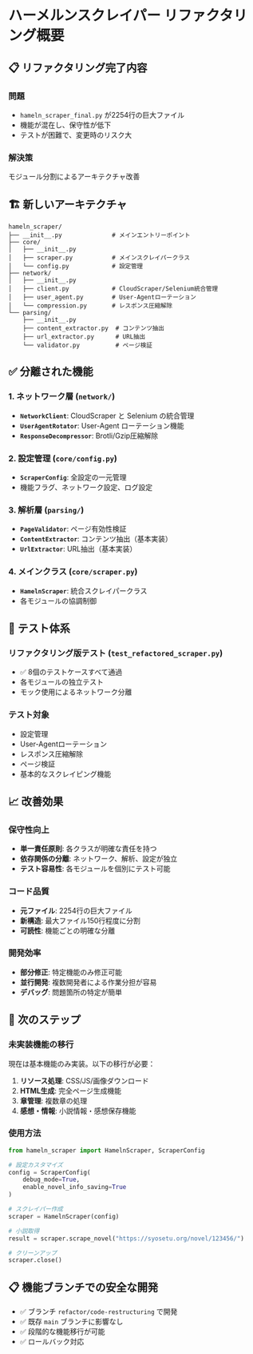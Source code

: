 # ハーメルンスクレイパー リファクタリング概要

## 📋 リファクタリング完了内容

### 問題
- `hameln_scraper_final.py` が2254行の巨大ファイル
- 機能が混在し、保守性が低下
- テストが困難で、変更時のリスク大

### 解決策
モジュール分割によるアーキテクチャ改善

## 🏗️ 新しいアーキテクチャ

```
hameln_scraper/
├── __init__.py              # メインエントリーポイント
├── core/
│   ├── __init__.py
│   ├── scraper.py           # メインスクレイパークラス
│   └── config.py            # 設定管理
├── network/
│   ├── __init__.py
│   ├── client.py            # CloudScraper/Selenium統合管理
│   ├── user_agent.py        # User-Agentローテーション
│   └── compression.py       # レスポンス圧縮解除
└── parsing/
    ├── __init__.py
    ├── content_extractor.py  # コンテンツ抽出
    ├── url_extractor.py      # URL抽出
    └── validator.py          # ページ検証
```

## ✅ 分離された機能

### 1. ネットワーク層 (`network/`)
- **`NetworkClient`**: CloudScraper と Selenium の統合管理
- **`UserAgentRotator`**: User-Agent ローテーション機能
- **`ResponseDecompressor`**: Brotli/Gzip圧縮解除

### 2. 設定管理 (`core/config.py`)
- **`ScraperConfig`**: 全設定の一元管理
- 機能フラグ、ネットワーク設定、ログ設定

### 3. 解析層 (`parsing/`)
- **`PageValidator`**: ページ有効性検証
- **`ContentExtractor`**: コンテンツ抽出（基本実装）
- **`UrlExtractor`**: URL抽出（基本実装）

### 4. メインクラス (`core/scraper.py`)
- **`HamelnScraper`**: 統合スクレイパークラス
- 各モジュールの協調制御

## 🧪 テスト体系

### リファクタリング版テスト (`test_refactored_scraper.py`)
- ✅ 8個のテストケースすべて通過
- 各モジュールの独立テスト
- モック使用によるネットワーク分離

### テスト対象
- 設定管理
- User-Agentローテーション
- レスポンス圧縮解除
- ページ検証
- 基本的なスクレイピング機能

## 📈 改善効果

### 保守性向上
- **単一責任原則**: 各クラスが明確な責任を持つ
- **依存関係の分離**: ネットワーク、解析、設定が独立
- **テスト容易性**: 各モジュールを個別にテスト可能

### コード品質
- **元ファイル**: 2254行の巨大ファイル
- **新構造**: 最大ファイル150行程度に分割
- **可読性**: 機能ごとの明確な分離

### 開発効率
- **部分修正**: 特定機能のみ修正可能
- **並行開発**: 複数開発者による作業分担が容易
- **デバッグ**: 問題箇所の特定が簡単

## 🚀 次のステップ

### 未実装機能の移行
現在は基本機能のみ実装。以下の移行が必要：
1. **リソース処理**: CSS/JS/画像ダウンロード
2. **HTML生成**: 完全ページ生成機能
3. **章管理**: 複数章の処理
4. **感想・情報**: 小説情報・感想保存機能

### 使用方法

```python
from hameln_scraper import HamelnScraper, ScraperConfig

# 設定カスタマイズ
config = ScraperConfig(
    debug_mode=True,
    enable_novel_info_saving=True
)

# スクレイパー作成
scraper = HamelnScraper(config)

# 小説取得
result = scraper.scrape_novel("https://syosetu.org/novel/123456/")

# クリーンアップ
scraper.close()
```

## 📋 機能ブランチでの安全な開発

- ✅ ブランチ `refactor/code-restructuring` で開発
- ✅ 既存 `main` ブランチに影響なし
- ✅ 段階的な機能移行が可能
- ✅ ロールバック対応